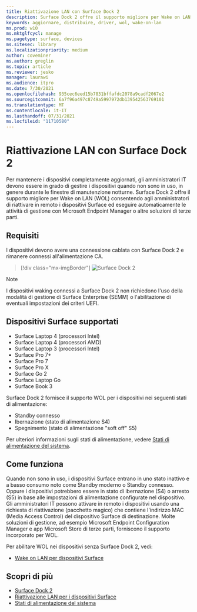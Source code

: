 ```yaml
---
title: Riattivazione LAN con Surface Dock 2
description: Surface Dock 2 offre il supporto migliore per Wake on LAN (WOL) che consente agli amministratori di riattivare in remoto i dispositivi ed eseguire automaticamente le attività di gestione.
keywords: aggiornare, distribuire, driver, wol, wake-on-lan
ms.prod: w10
ms.mktglfcycl: manage
ms.pagetype: surface, devices
ms.sitesec: library
ms.localizationpriority: medium
author: coveminer
ms.author: greglin
ms.topic: article
ms.reviewer: jesko
manager: laurawi
ms.audience: itpro
ms.date: 7/30/2021
ms.openlocfilehash: 935cec6eed15b7831bffafdc2078a9cadf2067e2
ms.sourcegitcommit: 6a7f96a497c8749a5997972db139542563769101
ms.translationtype: MT
ms.contentlocale: it-IT
ms.lasthandoff: 07/31/2021
ms.locfileid: "11710580"
---
```

# <a name="wake-on-lan-with-surface-dock-2"></a>Riattivazione LAN con Surface Dock 2

Per mantenere i dispositivi completamente aggiornati, gli amministratori IT devono essere in grado di gestire i dispositivi quando non sono in uso, in genere durante le finestre di manutenzione notturne. Surface Dock 2 offre il supporto migliore per Wake on LAN (WOL) consentendo agli amministratori di riattivare in remoto i dispositivi Surface ed eseguire automaticamente le attività di gestione con Microsoft Endpoint Manager o altre soluzioni di terze parti.

## <a name="requirements"></a>Requisiti

I dispositivi devono avere una connessione cablata con Surface Dock 2 e rimanere connessi all'alimentazione CA.

> [!div class="mx-imgBorder"]
> ![Surface Dock 2](images/surface-dock2-angled.png)

> [!NOTE]
> I dispositivi waking connessi a Surface Dock 2 non richiedono l'uso della modalità di gestione di Surface Enterprise (SEMM) o l'abilitazione di eventuali impostazioni dei criteri UEFI.
 
## <a name="supported-surface-devices"></a>Dispositivi Surface supportati

- Surface Laptop 4 (processori Intel)
- Surface Laptop 4 (processori AMD)
- Surface Laptop 3 (processori Intel)
- Surface Pro 7+
- Surface Pro 7
- Surface Pro X
- Surface Go 2
- Surface Laptop Go
- Surface Book 3

Surface Dock 2 fornisce il supporto WOL per i dispositivi nei seguenti stati di alimentazione:

- Standby connesso
- Ibernazione (stato di alimentazione S4)
- Spegnimento (stato di alimentazione "soft off" S5)

Per ulteriori informazioni sugli stati di alimentazione, vedere [Stati di alimentazione del sistema](/windows/win32/power/system-power-states).

## <a name="how-it-works"></a>Come funziona

Quando non sono in uso, i dispositivi Surface entrano in uno stato inattivo e a basso consumo noto come Standby moderno o Standby connesso. Oppure i dispositivi potrebbero essere in stato di ibernazione (S4) o arresto (S5) in base alle impostazioni di alimentazione configurate nel dispositivo. Gli amministratori IT possono attivare in remoto i dispositivi usando una richiesta di riattivazione (pacchetto magico) che contiene l'indirizzo MAC (Media Access Control) del dispositivo Surface di destinazione. Molte soluzioni di gestione, ad esempio Microsoft Endpoint Configuration Manager e app Microsoft Store di terze parti, forniscono il supporto incorporato per WOL.

Per abilitare WOL nei dispositivi senza Surface Dock 2, vedi:

- [Wake on LAN per dispositivi Surface](wake-on-lan-for-surface-devices.md)

## <a name="learn-more"></a>Scopri di più

- [Surface Dock 2](https://www.microsoft.com/p/surface-dock-2-for-business/8q4hgc6kbmdq?)
- [Riattivazione LAN per i dispositivi Surface](wake-on-lan-for-surface-devices.md)
- [Stati di alimentazione del sistema](/windows/win32/power/system-power-states)


